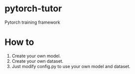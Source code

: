 # pytorch-tutor
Pytorch training framework

# How to
1. Create your own model.
2. Create your own dataset.
3. Just modify config.py to use your own model and dataset.

